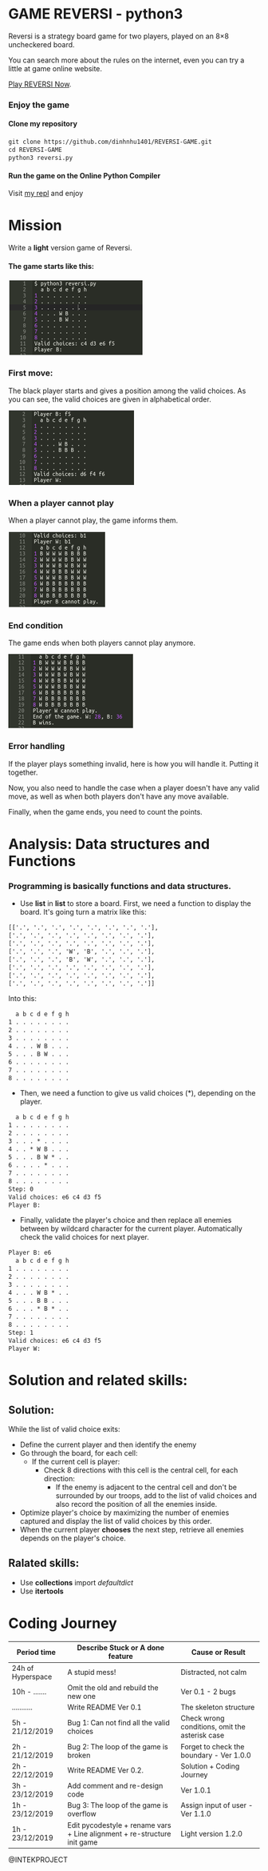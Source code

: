 ﻿# GAME REVERSI - python3

Reversi is a strategy board game for two players, played on an 8×8 uncheckered board.

You can search more about the rules on the internet, even you can try a little at game online website.

[Play REVERSI Now](https://cardgames.io/reversi/).

### Enjoy the game

#### Clone my repository
```python3
git clone https://github.com/dinhnhu1401/REVERSI-GAME.git
cd REVERSI-GAME
python3 reversi.py
```

#### Run the game on the Online Python Compiler
Visit [my repl](https://repl.it/@dinhnhu1401/GAME-REVERSI) and enjoy

# Mission
Write a **light** version game of Reversi.

#### The game starts like this:
![start](src/1.png)

### First move:
The black player starts and gives a position among the valid choices. As you can see, the valid choices are given in alphabetical order.

![first_move](src/2.png)

### When a player cannot play
When a player cannot play, the game informs them.

![end](src/3.png)


### End condition
The game ends when both players cannot play anymore.

![result](src/4.png)

### Error handling
If the player plays something invalid, here is how you will handle it.
Putting it together.

Now, you also need to handle the case when a player doesn't have any valid move, as well as when both players don't have any move available.

Finally, when the game ends, you need to count the points.

# Analysis: Data structures and Functions

### Programming is basically functions and data structures.

- Use **list** in **list** to store a board.
First, we need a function to display the board. It's going turn a matrix like this:
```
[['.', '.', '.', '.', '.', '.', '.', '.'],
['.', '.', '.', '.', '.', '.', '.', '.'],
['.', '.', '.', '.', '.', '.', '.', '.'],
['.', '.', '.', 'W', 'B', '.', '.', '.'],
['.', '.', '.', 'B', 'W', '.', '.', '.'],
['.', '.', '.', '.', '.', '.', '.', '.'],
['.', '.', '.', '.', '.', '.', '.', '.'],
['.', '.', '.', '.', '.', '.', '.', '.']]
```
Into this:
```
  a b c d e f g h
1 . . . . . . . .
2 . . . . . . . .
3 . . . . . . . .
4 . . . W B . . .
5 . . . B W . . .
6 . . . . . . . .
7 . . . . . . . .
8 . . . . . . . .
```
- Then, we need a function to give us valid choices (*), depending on the player.
```
  a b c d e f g h
1 . . . . . . . .
2 . . . . . . . .
3 . . . * . . . .
4 . . * W B . . .
5 . . . B W * . .
6 . . . . * . . .
7 . . . . . . . .
8 . . . . . . . .
Step: 0
Valid choices: e6 c4 d3 f5
Player B:
```

- Finally, validate the player's choice and then replace all enemies between by wildcard character for the current player.
  Automatically check the valid choices for next player.
```
Player B: e6
  a b c d e f g h
1 . . . . . . . .
2 . . . . . . . .
3 . . . . . . . .
4 . . . W B * . .
5 . . . B B . . .
6 . . . * B * . .
7 . . . . . . . .
8 . . . . . . . .
Step: 1
Valid choices: e6 c4 d3 f5
Player W:
```
 
# Solution and related skills:

## Solution:

While the list of valid choice exits:

- Define the current player and then identify the enemy
- Go through the board, for each cell:
	- If the current cell is player:
		- Check 8 directions with this cell is the central cell, for each direction:
			- If the enemy is adjacent to the central cell and don't be surrounded by our troops, add to the list of valid choices and also record the position of all the enemies inside.
- Optimize player's choice by maximizing the number of enemies captured and display the list of valid choices by this order.
- When the current player **chooses** the next step, retrieve all enemies depends on the player's choice.

## Ralated skills:

- Use **collections** import *defaultdict*
- Use **itertools**
  
# Coding Journey

|Period time      |Describe Stuck or A done feature      |Cause or Result       |
|-----------------|--------------------------------------|----------------------|
|24h of Hyperspace| A stupid mess!                       | Distracted, not calm |
|10h - .......    | Omit the old and rebuild the new one | Ver 0.1 - 2 bugs     |
|...........      | Write README Ver 0.1                 | The skeleton structure |
|5h - 21/12/2019  | Bug 1: Can not find all the valid choices | Check wrong conditions, omit the asterisk case |
|2h - 21/12/2019  | Bug 2: The loop of the game is broken| Forget to check the boundary - Ver 1.0.0 |
|2h - 22/12/2019  | Write README Ver 0.2.                | Solution + Coding Journey |
|3h - 23/12/2019  | Add comment and re-design code       | Ver 1.0.1 |
|1h - 23/12/2019  | Bug 3: The loop of the game is overflow| Assign input of user - Ver 1.1.0 |
|1h - 23/12/2019  | Edit pycodestyle + rename vars + Line alignment + re-structure init game| Light version 1.2.0

@INTEKPROJECT